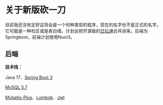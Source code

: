 # 关于新版砍一刀
目前我还没有定好这将会是一个何种类型的程序，现在的名字也不是正式的名字。它可能是一种社区或是表白墙，计划会把开源版的[日坛通](https://rtp.ilov.top)合并进来。后端为Springboot，前端计划使用Nuxt3。

## 后端
**技术栈：**

Java 17、[Spring Boot 3](https://spring.io/projects/spring-boot)

[MySQL 5.7](https://www.mysql.com/)

[Mybatis-Plus](https://github.com/baomidou/mybatis-plus)、[Lombok](https://projectlombok.org/)、[Jwt](https://github.com/auth0/java-jwt)
